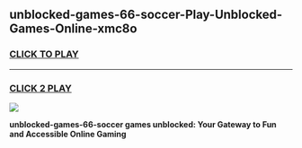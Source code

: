 
## unblocked-games-66-soccer-Play-Unblocked-Games-Online-xmc8o
<h3>
<a href="https://premium76.site?title=unblocked-games-66-soccer&ref=25A">CLICK TO PLAY</a></h3>
<hr>

<h3>
<a href="https://premium76.site?title=unblocked-games-66-soccer&ref=25A">CLICK 2 PLAY</a>
  
</h3>

<a href="https://premium76.site?title=unblocked-games-66-soccer&ref=25A"><img src="https://clearcache.store/games.png"></a>


**unblocked-games-66-soccer games unblocked: Your Gateway to Fun and Accessible Online Gaming**
